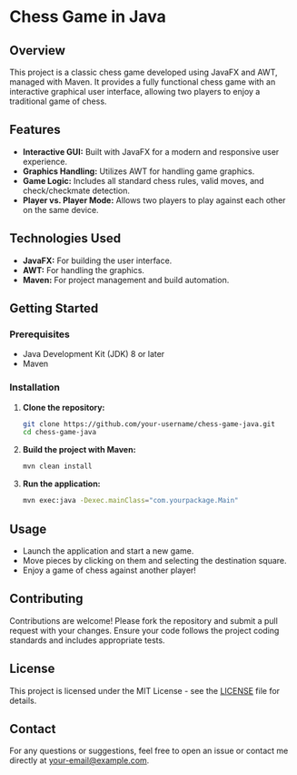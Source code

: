 
# Chess Game in Java

## Overview
This project is a classic chess game developed using JavaFX and AWT, managed with Maven. It provides a fully functional chess game with an interactive graphical user interface, allowing two players to enjoy a traditional game of chess.

## Features
- **Interactive GUI:** Built with JavaFX for a modern and responsive user experience.
- **Graphics Handling:** Utilizes AWT for handling game graphics.
- **Game Logic:** Includes all standard chess rules, valid moves, and check/checkmate detection.
- **Player vs. Player Mode:** Allows two players to play against each other on the same device.

## Technologies Used
- **JavaFX:** For building the user interface.
- **AWT:** For handling the graphics.
- **Maven:** For project management and build automation.

## Getting Started

### Prerequisites
- Java Development Kit (JDK) 8 or later
- Maven

### Installation
1. **Clone the repository:**
    ```bash
    git clone https://github.com/your-username/chess-game-java.git
    cd chess-game-java
    ```

2. **Build the project with Maven:**
    ```bash
    mvn clean install
    ```

3. **Run the application:**
    ```bash
    mvn exec:java -Dexec.mainClass="com.yourpackage.Main"
    ```

## Usage
- Launch the application and start a new game.
- Move pieces by clicking on them and selecting the destination square.
- Enjoy a game of chess against another player!

## Contributing
Contributions are welcome! Please fork the repository and submit a pull request with your changes. Ensure your code follows the project coding standards and includes appropriate tests.

## License
This project is licensed under the MIT License - see the [LICENSE](LICENSE) file for details.

## Contact
For any questions or suggestions, feel free to open an issue or contact me directly at your-email@example.com.


